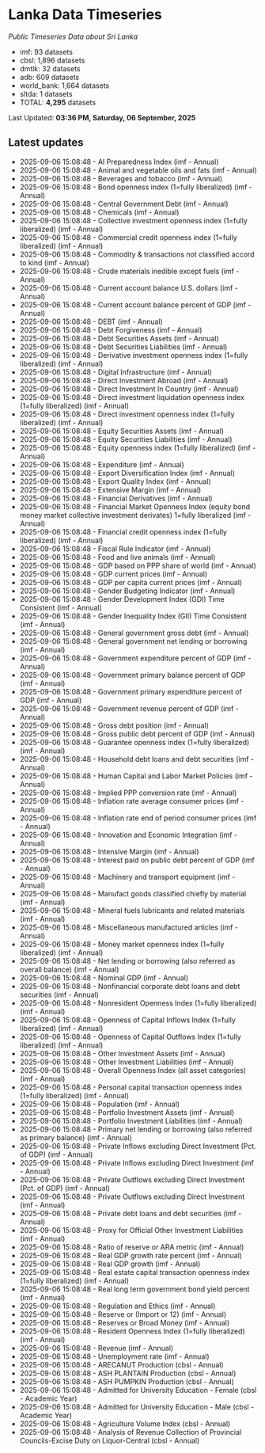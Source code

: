 # Lanka Data Timeseries
*Public Timeseries Data about Sri Lanka*

* imf: 93 datasets
* cbsl: 1,896 datasets
* dmtlk: 32 datasets
* adb: 609 datasets
* world_bank: 1,664 datasets
* sltda: 1 datasets
* TOTAL: **4,295** datasets

Last Updated: **03:36 PM, Saturday, 06 September, 2025**

## Latest updates

* 2025-09-06 15:08:48 - AI Preparedness Index (imf - Annual)
* 2025-09-06 15:08:48 - Animal and vegetable oils and fats (imf - Annual)
* 2025-09-06 15:08:48 - Beverages and tobacco (imf - Annual)
* 2025-09-06 15:08:48 - Bond openness index (1=fully liberalized) (imf - Annual)
* 2025-09-06 15:08:48 - Central Government Debt (imf - Annual)
* 2025-09-06 15:08:48 - Chemicals (imf - Annual)
* 2025-09-06 15:08:48 - Collective investment openness index (1=fully liberalized) (imf - Annual)
* 2025-09-06 15:08:48 - Commercial credit openness index (1=fully liberalized) (imf - Annual)
* 2025-09-06 15:08:48 - Commodity & transactions not classified accord to kind (imf - Annual)
* 2025-09-06 15:08:48 - Crude materials inedible except fuels (imf - Annual)
* 2025-09-06 15:08:48 - Current account balance U.S. dollars (imf - Annual)
* 2025-09-06 15:08:48 - Current account balance percent of GDP (imf - Annual)
* 2025-09-06 15:08:48 - DEBT (imf - Annual)
* 2025-09-06 15:08:48 - Debt Forgiveness (imf - Annual)
* 2025-09-06 15:08:48 - Debt Securities Assets (imf - Annual)
* 2025-09-06 15:08:48 - Debt Securities Liabilities (imf - Annual)
* 2025-09-06 15:08:48 - Derivative investment openness index (1=fully liberalized) (imf - Annual)
* 2025-09-06 15:08:48 - Digital Infrastructure (imf - Annual)
* 2025-09-06 15:08:48 - Direct Investment Abroad (imf - Annual)
* 2025-09-06 15:08:48 - Direct Investment In Country (imf - Annual)
* 2025-09-06 15:08:48 - Direct investment liquidation openness index (1=fully liberalized) (imf - Annual)
* 2025-09-06 15:08:48 - Direct investment openness index (1=fully liberalized) (imf - Annual)
* 2025-09-06 15:08:48 - Equity Securities Assets (imf - Annual)
* 2025-09-06 15:08:48 - Equity Securities Liabilities (imf - Annual)
* 2025-09-06 15:08:48 - Equity openness index (1=fully liberalized) (imf - Annual)
* 2025-09-06 15:08:48 - Expenditure (imf - Annual)
* 2025-09-06 15:08:48 - Export Diversification Index (imf - Annual)
* 2025-09-06 15:08:48 - Export Quality Index (imf - Annual)
* 2025-09-06 15:08:48 - Extensive Margin (imf - Annual)
* 2025-09-06 15:08:48 - Financial Derivatives (imf - Annual)
* 2025-09-06 15:08:48 - Financial Market Openness Index (equity bond money market collective investment derivates) 1=fully liberalized (imf - Annual)
* 2025-09-06 15:08:48 - Financial credit openness index (1=fully liberalized) (imf - Annual)
* 2025-09-06 15:08:48 - Fiscal Rule Indicator (imf - Annual)
* 2025-09-06 15:08:48 - Food and live animals (imf - Annual)
* 2025-09-06 15:08:48 - GDP based on PPP share of world (imf - Annual)
* 2025-09-06 15:08:48 - GDP current prices (imf - Annual)
* 2025-09-06 15:08:48 - GDP per capita current prices (imf - Annual)
* 2025-09-06 15:08:48 - Gender Budgeting Indicator (imf - Annual)
* 2025-09-06 15:08:48 - Gender Development Index (GDI) Time Consistent (imf - Annual)
* 2025-09-06 15:08:48 - Gender Inequality Index (GII) Time Consistent (imf - Annual)
* 2025-09-06 15:08:48 - General government gross debt (imf - Annual)
* 2025-09-06 15:08:48 - General government net lending or borrowing (imf - Annual)
* 2025-09-06 15:08:48 - Government expenditure percent of GDP (imf - Annual)
* 2025-09-06 15:08:48 - Government primary balance percent of GDP (imf - Annual)
* 2025-09-06 15:08:48 - Government primary expenditure percent of GDP (imf - Annual)
* 2025-09-06 15:08:48 - Government revenue percent of GDP (imf - Annual)
* 2025-09-06 15:08:48 - Gross debt position (imf - Annual)
* 2025-09-06 15:08:48 - Gross public debt percent of GDP (imf - Annual)
* 2025-09-06 15:08:48 - Guarantee openness index (1=fully liberalized) (imf - Annual)
* 2025-09-06 15:08:48 - Household debt loans and debt securities (imf - Annual)
* 2025-09-06 15:08:48 - Human Capital and Labor Market Policies (imf - Annual)
* 2025-09-06 15:08:48 - Implied PPP conversion rate (imf - Annual)
* 2025-09-06 15:08:48 - Inflation rate average consumer prices (imf - Annual)
* 2025-09-06 15:08:48 - Inflation rate end of period consumer prices (imf - Annual)
* 2025-09-06 15:08:48 - Innovation and Economic Integration (imf - Annual)
* 2025-09-06 15:08:48 - Intensive Margin (imf - Annual)
* 2025-09-06 15:08:48 - Interest paid on public debt percent of GDP (imf - Annual)
* 2025-09-06 15:08:48 - Machinery and transport equipment (imf - Annual)
* 2025-09-06 15:08:48 - Manufact goods classified chiefly by material (imf - Annual)
* 2025-09-06 15:08:48 - Mineral fuels lubricants and related materials (imf - Annual)
* 2025-09-06 15:08:48 - Miscellaneous manufactured articles (imf - Annual)
* 2025-09-06 15:08:48 - Money market openness index (1=fully liberalized) (imf - Annual)
* 2025-09-06 15:08:48 - Net lending or borrowing (also referred as overall balance) (imf - Annual)
* 2025-09-06 15:08:48 - Nominal GDP (imf - Annual)
* 2025-09-06 15:08:48 - Nonfinancial corporate debt loans and debt securities (imf - Annual)
* 2025-09-06 15:08:48 - Nonresident Openness Index (1=fully liberalized) (imf - Annual)
* 2025-09-06 15:08:48 - Openness of Capital Inflows Index (1=fully liberalized) (imf - Annual)
* 2025-09-06 15:08:48 - Openness of Capital Outflows Index (1=fully liberalized) (imf - Annual)
* 2025-09-06 15:08:48 - Other Investment Assets (imf - Annual)
* 2025-09-06 15:08:48 - Other Investment Liabilities (imf - Annual)
* 2025-09-06 15:08:48 - Overall Openness Index (all asset categories) (imf - Annual)
* 2025-09-06 15:08:48 - Personal capital transaction openness index (1=fully liberalized) (imf - Annual)
* 2025-09-06 15:08:48 - Population (imf - Annual)
* 2025-09-06 15:08:48 - Portfolio Investment Assets (imf - Annual)
* 2025-09-06 15:08:48 - Portfolio Investment Liabilities (imf - Annual)
* 2025-09-06 15:08:48 - Primary net lending or borrowing (also referred as primary balance) (imf - Annual)
* 2025-09-06 15:08:48 - Private Inflows excluding Direct Investment (Pct. of GDP) (imf - Annual)
* 2025-09-06 15:08:48 - Private Inflows excluding Direct Investment (imf - Annual)
* 2025-09-06 15:08:48 - Private Outflows excluding Direct Investment (Pct. of GDP) (imf - Annual)
* 2025-09-06 15:08:48 - Private Outflows excluding Direct Investment (imf - Annual)
* 2025-09-06 15:08:48 - Private debt loans and debt securities (imf - Annual)
* 2025-09-06 15:08:48 - Proxy for Official Other Investment Liabilities (imf - Annual)
* 2025-09-06 15:08:48 - Ratio of reserve or ARA metric (imf - Annual)
* 2025-09-06 15:08:48 - Real GDP growth rate percent (imf - Annual)
* 2025-09-06 15:08:48 - Real GDP growth (imf - Annual)
* 2025-09-06 15:08:48 - Real estate capital transaction openness index (1=fully liberalized) (imf - Annual)
* 2025-09-06 15:08:48 - Real long term government bond yield percent (imf - Annual)
* 2025-09-06 15:08:48 - Regulation and Ethics (imf - Annual)
* 2025-09-06 15:08:48 - Reserve or (Import or 12) (imf - Annual)
* 2025-09-06 15:08:48 - Reserves or Broad Money (imf - Annual)
* 2025-09-06 15:08:48 - Resident Openness Index (1=fully liberalized) (imf - Annual)
* 2025-09-06 15:08:48 - Revenue (imf - Annual)
* 2025-09-06 15:08:48 - Unemployment rate (imf - Annual)
* 2025-09-06 15:08:48 - ARECANUT Production (cbsl - Annual)
* 2025-09-06 15:08:48 - ASH PLANTAIN Production (cbsl - Annual)
* 2025-09-06 15:08:48 - ASH PUMPKIN Production (cbsl - Annual)
* 2025-09-06 15:08:48 - Admitted for University Education - Female (cbsl - Academic Year)
* 2025-09-06 15:08:48 - Admitted for University Education - Male (cbsl - Academic Year)
* 2025-09-06 15:08:48 - Agriculture Volume Index (cbsl - Annual)
* 2025-09-06 15:08:48 - Analysis of Revenue Collection of Provincial Councils-Excise Duty on Liquor-Central (cbsl - Annual)